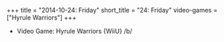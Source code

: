 +++
title = "2014-10-24: Friday"
short_title = "24: Friday"
video-games = ["Hyrule Warriors"]
+++


* Video Game: Hyrule Warriors {WiiU} /b/